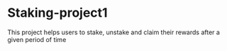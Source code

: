 # Staking-project1
This project helps users to stake, unstake and claim their rewards after a given period of time
